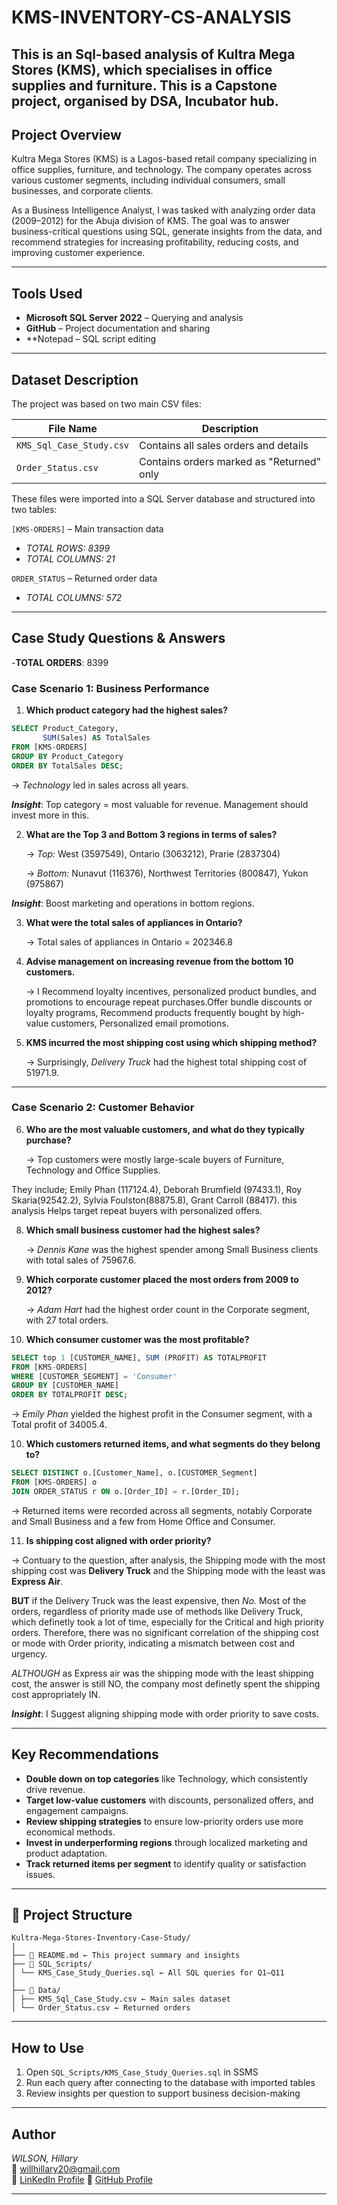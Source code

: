 # KMS-INVENTORY-CS-ANALYSIS
This is an Sql-based analysis of Kultra Mega Stores (KMS), which specialises in office supplies and furniture. This is a Capstone project, organised by DSA, Incubator hub. 
---
##  Project Overview

Kultra Mega Stores (KMS) is a Lagos-based retail company specializing in office supplies, furniture, and technology. The company operates across various customer segments, including individual consumers, small businesses, and corporate clients.

As a Business Intelligence Analyst, I was tasked with analyzing order data (2009–2012) for the Abuja division of KMS. The goal was to answer business-critical questions using SQL, generate insights from the data, and recommend strategies for increasing profitability, reducing costs, and improving customer experience.

---

##  Tools Used

- **Microsoft SQL Server 2022** – Querying and analysis
- **GitHub** – Project documentation and sharing
- **Notepad – SQL script editing

---

##  Dataset Description

The project was based on two main CSV files:

| File Name                | Description                                |
|--------------------------|--------------------------------------------|
| `KMS_Sql_Case_Study.csv` | Contains all sales orders and details      |
| `Order_Status.csv`       | Contains orders marked as "Returned" only  |

These files were imported into a SQL Server database and structured into two tables:

`[KMS-ORDERS]` – Main transaction data
- *TOTAL ROWS: 8399*
- *TOTAL COLUMNS: 21*

`ORDER_STATUS` – Returned order data
- *TOTAL COLUMNS: 572*
---

##  Case Study Questions & Answers
 -**TOTAL ORDERS**: 8399

###  **Case Scenario 1: Business Performance**


1. **Which product category had the highest sales?**  

```sql
SELECT Product_Category, 
       SUM(Sales) AS TotalSales
FROM [KMS-ORDERS]
GROUP BY Product_Category
ORDER BY TotalSales DESC;
```
   → *Technology* led in sales across all years.

***Insight***: Top category = most valuable for revenue. Management should invest more in this.


2. **What are the Top 3 and Bottom 3 regions in terms of sales?**  

   → *Top:* West (3597549), Ontario (3063212), Prarie (2837304)

   → *Bottom:* Nunavut (116376), Northwest Territories (800847), Yukon (975867)
 
  ***Insight***: Boost marketing and operations in bottom regions.


3. **What were the total sales of appliances in Ontario?**  

   → Total sales of appliances in Ontario = 202346.8 


4. **Advise management on increasing revenue from the bottom 10 customers.** 

   → I Recommend loyalty incentives, personalized product bundles, and promotions to encourage repeat purchases.Offer bundle discounts or loyalty programs, Recommend products frequently bought by high-value customers, Personalized email promotions.


5. **KMS incurred the most shipping cost using which shipping method?** 

   → Surprisingly, *Delivery Truck* had the highest total shipping cost of 51971.9.

---

###  **Case Scenario 2: Customer Behavior**

6. **Who are the most valuable customers, and what do they typically purchase?**  
 
   → Top customers were mostly large-scale buyers of Furniture, Technology and Office Supplies.

They include; Emily Phan (117124.4), Deborah Brumfield (97433.1), Roy Skaria(92542.2), Sylvia Foulston(88875.8), Grant Carroll (88417). this analysis Helps target repeat buyers with personalized offers.

8. **Which small business customer had the highest sales?**  

   → *Dennis Kane* was the highest spender among Small Business clients with total sales of 75967.6.

9. **Which corporate customer placed the most orders from 2009 to 2012?**

   → *Adam Hart* had the highest order count in the Corporate segment, with 27 total orders.

10. **Which consumer customer was the most profitable?**  

```sql
SELECT top 1 [CUSTOMER_NAME], SUM (PROFIT) AS TOTALPROFIT
FROM [KMS-ORDERS]
WHERE [CUSTOMER_SEGMENT] = 'Consumer'
GROUP BY [CUSTOMER_NAME]
ORDER BY TOTALPROFIT DESC;
```
   → *Emily Phan* yielded the highest profit in the Consumer segment, with a Total profit of 34005.4.

10. **Which customers returned items, and what segments do they belong to?**  
```sql
SELECT DISTINCT o.[Customer_Name], o.[CUSTOMER_Segment]
FROM [KMS-ORDERS] o
JOIN ORDER_STATUS r ON o.[Order_ID] = r.[Order_ID];
```

   → Returned items were recorded across all segments, notably Corporate and Small Business and a few from Home Office and Consumer.


11. **Is shipping cost aligned with order priority?**  

   → Contuary to the question, after analysis, the Shipping mode with the most shipping cost was **Delivery Truck** and the Shipping mode with the least was **Express Air**.
 
**BUT** if the Delivery Truck was the least expensive, then *No.* Most of the orders, regardless of priority made use of methods like Delivery Truck, which definetly took a lot of time, especially for the Critical and high priority orders. Therefore, there was no significant correlation of the shipping cost or mode with Order priority, indicating a mismatch between cost and urgency. 

*ALTHOUGH* as Express air was the shipping mode with the least shipping cost, the answer is still NO, the company most definetly spent the shipping cost appropriately IN.

***Insight***: I Suggest aligning shipping mode with order priority to save costs.

---

##  Key Recommendations

-  **Double down on top categories** like Technology, which consistently drive revenue.
-  **Target low-value customers** with discounts, personalized offers, and engagement campaigns.
-  **Review shipping strategies** to ensure low-priority orders use more economical methods.
-  **Invest in underperforming regions** through localized marketing and product adaptation.
-  **Track returned items per segment** to identify quality or satisfaction issues.

---

## 🧱 Project Structure

```
Kultra-Mega-Stores-Inventory-Case-Study/
|
├── 📄 README.md ← This project summary and insights
├── 📁 SQL_Scripts/
│ └── KMS_Case_Study_Queries.sql ← All SQL queries for Q1–Q11
│
├── 📁 Data/
│ ├── KMS_Sql_Case_Study.csv ← Main sales dataset
│ └── Order_Status.csv ← Returned orders
```

---

##  How to Use

1. Open `SQL_Scripts/KMS_Case_Study_Queries.sql` in SSMS
2. Run each query after connecting to the database with imported tables
3. Review insights per question to support business decision-making

---

##  Author

*WILSON, Hillary*  
📧 willhillary20@gmail.com  
🔗 [LinKedIn Profile](www.linkedin.com/in/wilson-hillary-597748342)
🔗 [GitHub Profile](https://github.com/HillaryWilson)

---
